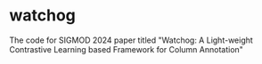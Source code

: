 # watchog
The code for SIGMOD 2024 paper titled "Watchog: A Light-weight Contrastive Learning based Framework for Column Annotation"
